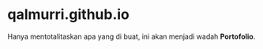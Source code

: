 # qalmurri.github.io
Hanya mentotalitaskan apa yang di buat, ini akan menjadi wadah **Portofolio**.
